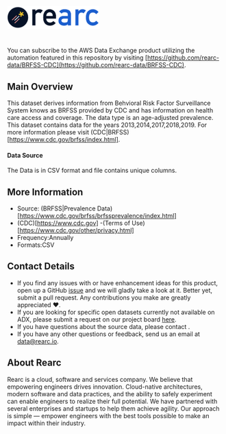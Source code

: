 <a href="https://www.rearc.io/data/">
    <img src="./rearc_logo_rgb.png" alt="Rearc Logo" title="Rearc Logo" height="52" />
</a>

# 

You can subscribe to the AWS Data Exchange product utilizing the automation featured in this repository by visiting [https://github.com/rearc-data/BRFSS-CDC](https://github.com/rearc-data/BRFSS-CDC). 

## Main Overview
This dataset derives information from Behvioral Risk Factor Surveillance System knows as BRFSS provided by CDC and has information on health care access and coverage. The data type is an age-adjusted prevalence. This dataset contains data for the years 2013,2014,2017,2018,2019. For more information please visit (CDC|BRFSS)[https://www.cdc.gov/brfss/index.html].

#### Data Source
The Data is in CSV format and file contains unique columns.
## More Information
- Source: (BRFSS|Prevalence Data)[https://www.cdc.gov/brfss/brfssprevalence/index.html]     
- (CDC)[https://www.cdc.gov]
-(Terms of Use)[https://www.cdc.gov/other/privacy.html]
- Frequency:Annually
- Formats:CSV

## Contact Details
- If you find any issues with or have enhancement ideas for this product, open up a GitHub [issue](https://github.com/rearc-data/BRFSS-CDC) and we will gladly take a look at it. Better yet, submit a pull request. Any contributions you make are greatly appreciated :heart:.
- If you are looking for specific open datasets currently not available on ADX, please submit a request on our project board [here](https://github.com/orgs/rearc-data/projects).
- If you have questions about the source data, please contact .
- If you have any other questions or feedback, send us an email at data@rearc.io.

## About Rearc
Rearc is a cloud, software and services company. We believe that empowering engineers drives innovation. Cloud-native architectures, modern software and data practices, and the ability to safely experiment can enable engineers to realize their full potential. We have partnered with several enterprises and startups to help them achieve agility. Our approach is simple — empower engineers with the best tools possible to make an impact within their industry.
